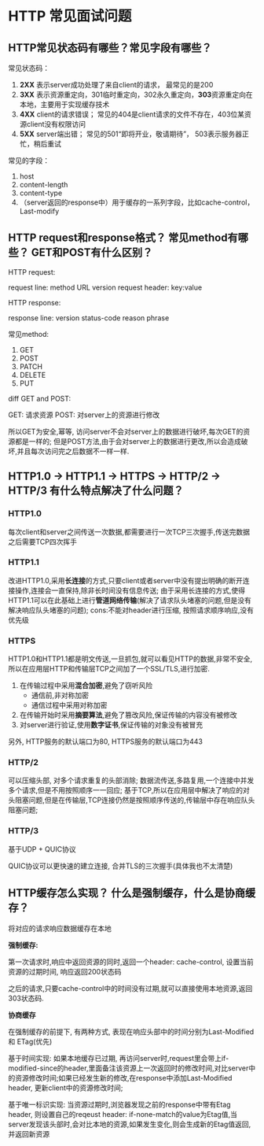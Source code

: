 # HTTP 常见面试问题

## HTTP常见状态码有哪些？常见字段有哪些？

常见状态码：
1. **2XX** 表示server成功处理了来自client的请求， 最常见的是200
2. **3XX** 表示资源重定向，301临时重定向，302永久重定向，**303**资源重定向在本地，主要用于实现缓存技术
3. **4XX** client的请求错误； 常见的404是client请求的文件不存在，403位某资源client没有权限访问
4. **5XX** server端出错； 常见的501“即将开业，敬请期待”， 503表示服务器正忙，稍后重试

常见的字段：

1. host
2. content-length
3. content-type
4. （server返回的response中）用于缓存的一系列字段，比如cache-control， Last-modify 




## HTTP request和response格式？ 常见method有哪些？ GET和POST有什么区别？

HTTP request:

request line: method URL version
request header: key:value

HTTP response:

response line: version status-code reason phrase

常见method:
1. GET
2. POST
3. PATCH
4. DELETE
5. PUT
   
diff GET and POST:

GET: 请求资源
POST: 对server上的资源进行修改

所以GET为安全,幂等, 访问server不会对server上的数据进行破坏,每次GET的资源都是一样的; 但是POST方法,由于会对server上的数据进行更改,所以会造成破坏,并且每次访问完之后数据不一样一样.


## HTTP1.0 -> HTTP1.1 -> HTTPS -> HTTP/2 -> HTTP/3 有什么特点解决了什么问题？

### HTTP1.0
每次client和server之间传送一次数据,都需要进行一次TCP三次握手,传送完数据之后需要TCP四次挥手

### HTTP1.1
改进HTTP1.0,采用**长连接**的方式,只要client或者server中没有提出明确的断开连接操作,连接会一直保持,除非长时间没有信息传送; 由于采用长连接的方式,使得HTTP1.1可以在此基础上进行**管道网络传输**(解决了请求队头堵塞的问题,但是没有解决响应队头堵塞的问题); cons:不能对header进行压缩, 按照请求顺序响应,没有优先级

### HTTPS
HTTP1.0和HTTP1.1都是明文传送,一旦抓包,就可以看见HTTP的数据,非常不安全,所以在应用层HTTP和传输层TCP之间加了一个SSL/TLS,进行加密.
1. 在传输过程中采用**混合加密**,避免了窃听风险
    - 通信前,非对称加密
    - 通信过程中采用对称加密
2. 在传输开始时采用**摘要算法**,避免了篡改风险,保证传输的内容没有被修改
3. 对server进行验证,使用**数字证书**,保证传输的对象没有被冒充

另外, HTTP服务的默认端口为80, HTTPS服务的默认端口为443

### HTTP/2
可以压缩头部, 对多个请求重复的头部消除; 数据流传送,多路复用,一个连接中并发多个请求,但是不用按照顺序一一回应; 基于TCP,所以在应用层中解决了响应的对头阻塞问题,但是在传输层,TCP连接仍然是按照顺序传送的,传输层中存在响应队头阻塞问题;

### HTTP/3
基于UDP + QUIC协议

QUIC协议可以更快速的建立连接, 合并TLS的三次握手(具体我也不太清楚)

## HTTP缓存怎么实现？ 什么是强制缓存，什么是协商缓存？

将对应的请求响应数据缓存在本地

**强制缓存:**

第一次请求时,响应中返回资源的同时,返回一个header: cache-control, 设置当前资源的过期时间, 响应返回200状态码

之后的请求,只要cache-control中的时间没有过期,就可以直接使用本地资源,返回303状态码.

**协商缓存**

在强制缓存的前提下, 有两种方式, 表现在响应头部中的时间分别为Last-Modified 和 ETag(优先)

基于时间实现: 
如果本地缓存已过期, 再访问server时,request里会带上if-modified-since的header,里面备注该资源上一次返回时的修改时间,对比server中的资源修改时间;如果已经发生新的修改,在response中添加Last-Modified header, 更新client中的资源修改时间;

基于唯一标识实现:
当资源过期时,浏览器发现之前的response中带有Etag header, 则设置自己的reqeust header: if-none-match的value为Etag值,当server发现该头部时,会对比本地的资源,如果发生变化,则会生成新的Etag值返回,并返回新资源


